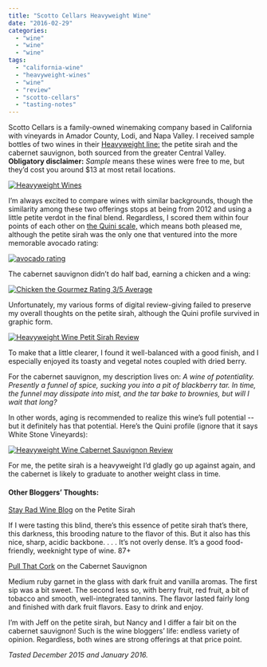 ```yaml
---
title: "Scotto Cellars Heavyweight Wine"
date: "2016-02-29"
categories: 
  - "wine"
  - "wine"
  - "wine"
tags: 
  - "california-wine"
  - "heavyweight-wines"
  - "wine"
  - "review"
  - "scotto-cellars"
  - "tasting-notes"
---
```


Scotto Cellars is a family-owned winemaking company based in California with vineyards in Amador County, Lodi, and Napa Valley. I received sample bottles of two wines in their [Heavyweight line:](http://www.scottocellars.com/wines/heavyweight/) the petite sirah and the cabernet sauvignon, both sourced from the greater Central Valley. **Obligatory disclaimer:** _Sample_ means these wines were free to me, but they’d cost you around $13 at most retail locations.

[![Heavyweight Wines](http://s3.amazonaws.com/thegourmez-wpmedia/2016/02/Heavyweight-Wines-500x421.jpg)](http://s3.amazonaws.com/thegourmez-wpmedia/2016/02/Heavyweight-Wines.jpg)

I’m always excited to compare wines with similar backgrounds, though the similarity among these two offerings stops at being from 2012 and using a little petite verdot in the final blend. Regardless, I scored them within four points of each other on [the Quini scale,](https://quiniwine.com/) which means both pleased me, although the petite sirah was the only one that ventured into the more memorable avocado rating:

[![avocado rating](http://s3.amazonaws.com/thegourmez-wpmedia/2009/02/rating_avocado1.gif)](http://s3.amazonaws.com/thegourmez-wpmedia/2009/02/rating_avocado1.gif)

The cabernet sauvignon didn’t do half bad, earning a chicken and a wing:

[![Chicken the Gourmez Rating 3/5 Average](http://s3.amazonaws.com/thegourmez-wpmedia/2009/02/rating_chicken11.gif)](http://s3.amazonaws.com/thegourmez-wpmedia/2009/02/rating_chicken11.gif)

Unfortunately, my various forms of digital review-giving failed to preserve my overall thoughts on the petite sirah, although the Quini profile survived in graphic form.

[![Heavyweight Wine Petit Sirah Review](http://s3.amazonaws.com/thegourmez-wpmedia/2016/02/Heavyweight-Petit-Sirah-1024x734.jpg)](http://s3.amazonaws.com/thegourmez-wpmedia/2016/02/Heavyweight-Petit-Sirah.jpg)

To make that a little clearer, I found it well-balanced with a good finish, and I especially enjoyed its toasty and vegetal notes coupled with dried berry.

For the cabernet sauvignon, my description lives on: _A wine of potentiality. Presently a funnel of spice, sucking you into a pit of blackberry tar. In time, the funnel may dissipate into mist, and the tar bake to brownies, but will I wait that long?_

In other words, aging is recommended to realize this wine’s full potential -- but it definitely has that potential. Here’s the Quini profile (ignore that it says White Stone Vineyards):

[![Heavyweight Wine Cabernet Sauvignon Review](http://s3.amazonaws.com/thegourmez-wpmedia/2016/02/Heavyweight-Cabernet-Sauv-1024x716.jpg)](http://s3.amazonaws.com/thegourmez-wpmedia/2016/02/Heavyweight-Cabernet-Sauv.jpg)

For me, the petite sirah is a heavyweight I’d gladly go up against again, and the cabernet is likely to graduate to another weight class in time.

#### **Other Bloggers’ Thoughts:**

[Stay Rad Wine Blog](https://stayradwineblog.com/) on the Petite Sirah

If I were tasting this blind, there’s this essence of petite sirah that’s there, this darkness, this brooding nature to the flavor of this. But it also has this nice, sharp, acidic backbone. . . . It’s not overly dense. It’s a good food-friendly, weeknight type of wine. 87+

[Pull That Cork](http://pullthatcork.com/2016/2012-heavyweight-cabernet-sauvignon/) on the Cabernet Sauvignon

Medium ruby garnet in the glass with dark fruit and vanilla aromas. The first sip was a bit sweet. The second less so, with berry fruit, red fruit, a bit of tobacco and smooth, well-integrated tannins. The flavor lasted fairly long and finished with dark fruit flavors. Easy to drink and enjoy.

I’m with Jeff on the petite sirah, but Nancy and I differ a fair bit on the cabernet sauvignon! Such is the wine bloggers’ life: endless variety of opinion. Regardless, both wines are strong offerings at that price point.

_Tasted December 2015 and January 2016._
